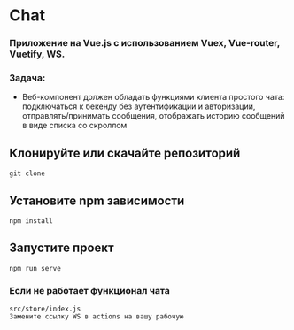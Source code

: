 # Chat

### Приложение на Vue.js с использованием Vuex, Vue-router, Vuetify, WS.

### Задача:

- Веб-компонент должен обладать функциями клиента простого чата: подключаться к бекенду  без аутентификации и авторизации, отправлять/принимать сообщения, отображать историю сообщений в виде списка со скроллом


## Клонируйте или скачайте репозиторий

```
git clone
```

## Установите npm зависимости

```
npm install
```

## Запустите проект

```
npm run serve
```

### Если не работает функционал чата

```
src/store/index.js
Замените ссылку WS в actions на вашу рабочую
```

